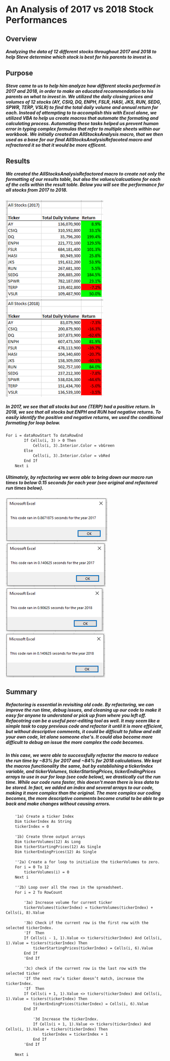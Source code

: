 # An Analysis of 2017 vs 2018 Stock Performances
## Overview 
##### Analyzing the data of 12 different stocks throughout 2017 and 2018 to help Steve determine which stock is best for his parents to invest in. 
## Purpose
##### Steve came to us to help him analyze how different stocks performed in 2017 and 2018, in order to make an educated recommendation to his parents on what to invest in. We utilized the daily closing prices and volumes of 12 stocks (AY, CSIQ, DQ, ENPH, FSLR, HASI, JKS, RUN, SEDG, SPWR, TERP, VSLR) to find the total daily volume and annual return for each. Instead of attempting to to accomplish this with Excel alone, we utilized VBA to help us create macros that automate the formating and calculating process. Automating these tasks helped us prevent human error in typing complex formulas that refer to multiple sheets within our workbook. We initially created an AllStocksAnalysis macro, that we then used as a base for our final AllStocksAnalysisRefacoted macro and refractored it so that it would be more efficent. 
## Results
##### We created the AllStocksAnalysisRefactored macro to create not only the formatting of our results table, but also the values/calcuations for each of the cells within the result table. Below you will see the performance for all stocks from 2017 to 2018. 
![VBA_Challenge_Results_2017](https://github.com/carinaediaz/stock-analysis/blob/main/VBA_Challenge_Results_2017.PNG)
![VBA_Challenge_Results_2018](https://github.com/carinaediaz/stock-analysis/blob/main/VBA_Challenge_Results_2018.PNG)
##### In 2017, we see that all stocks but one (TERP) had a positive return. In 2018, we see that all stocks but ENPH and RUN had negative returns. To easily identify the positive and negative returns, we used the conditional formating for loop below. 
```
For i = dataRowStart To dataRowEnd
        If Cells(i, 3) > 0 Then
            Cells(i, 3).Interior.Color = vbGreen
        Else
            Cells(i, 3).Interior.Color = vbRed
        End If
    Next i
```
##### Ultimately, by refactoring we were able to bring down our macro run times to below 0.15 seconds for each year (see original and refactored run times below). 
![VBA_Challenge_2017_original](https://github.com/carinaediaz/stock-analysis/blob/main/VBA_Challenge_2017_original.PNG)
![VBA_Challenge_2017](https://github.com/carinaediaz/stock-analysis/blob/main/VBA_Challenge_2017.png)
![VBA_Challenge_2018_original](https://github.com/carinaediaz/stock-analysis/blob/main/VBA_Challenge_2018_original.PNG)
![VBA_Challenge_2018](https://github.com/carinaediaz/stock-analysis/blob/main/VBA_Challenge_2018.PNG)
## Summary
##### Refactoring is essential in revisiting old code. By refactoring, we can improve the run time, debug issues, and cleaning up our code to make it easy for anyone to understand or pick up from where you left off.  Refacotring can be a useful peer-editing tool as well. It may seem like a simple task to copy previous code and refactor it until it is more efficient, but without descriptive comments, it could be difficult to follow and edit your own code, let alone someone else's. It could also become more difficult to debug an issue the more complex the code becomes. 
##### In this case, we were able to successfully refactor the macro to reduce the run time by ~83% for 2017 and ~84% for 2018 calculations. We kept the macros functionality the same, but by establishing a tickerIndex variable, and tickerVolumes, tickerStartingPrices, tickerEndingPrices arrays to use in our for loop (see code below), we drastically cut the run time. While our code runs faster, this doesn't mean there is less data to be stored. In fact, we added an index and several arrays to our code, making it more complex than the original. The more complex our coding becomes, the more descriptive comments become crutial to be able to go back and make changes without causing errors. 
```
    '1a) Create a ticker Index
    Dim tickerIndex As String
    tickerIndex = 0

    '1b) Create three output arrays
    Dim tickerVolumes(12) As Long
    Dim tickerStartingPrices(12) As Single
    Dim tickerEndingPrices(12) As Single
    
    ''2a) Create a for loop to initialize the tickerVolumes to zero.
    For i = 0 To 12
        tickerVolumes(i) = 0
    Next i
        
    ''2b) Loop over all the rows in the spreadsheet.
    For i = 2 To RowCount
    
        '3a) Increase volume for current ticker
        tickerVolumes(tickerIndex) = tickerVolumes(tickerIndex) + Cells(i, 8).Value
        
        '3b) Check if the current row is the first row with the selected tickerIndex.
        'If  Then
        If Cells(i - 1, 1).Value <> tickers(tickerIndex) And Cells(i, 1).Value = tickers(tickerIndex) Then
            tickerStartingPrices(tickerIndex) = Cells(i, 6).Value
        End If
        'End If
        
        '3c) check if the current row is the last row with the selected ticker
        'If the next row’s ticker doesn’t match, increase the tickerIndex.
        'If  Then
        If Cells(i + 1, 1).Value <> tickers(tickerIndex) And Cells(i, 1).Value = tickers(tickerIndex) Then
            tickerEndingPrices(tickerIndex) = Cells(i, 6).Value
        End If
            
            '3d Increase the tickerIndex.
            If Cells(i + 1, 1).Value <> tickers(tickerIndex) And Cells(i, 1).Value = tickers(tickerIndex) Then
                tickerIndex = tickerIndex + 1
            End If
        'End If
    
    Next i
````
